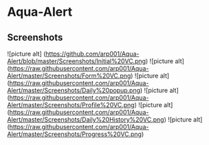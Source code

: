 # Aqua-Alert

## Screenshots

![picture alt] (https://github.com/arp001/Aqua-Alert/blob/master/Screenshots/Initial%20VC.png) 
![picture alt] (https://raw.githubusercontent.com/arp001/Aqua-Alert/master/Screenshots/Form%20VC.png) 
![picture alt] (https://raw.githubusercontent.com/arp001/Aqua-Alert/master/Screenshots/Daily%20popup.png)
![picture alt] (https://raw.githubusercontent.com/arp001/Aqua-Alert/master/Screenshots/Profile%20VC.png)
![picture alt] (https://raw.githubusercontent.com/arp001/Aqua-Alert/master/Screenshots/Daily%20History%20VC.png)
![picture alt] (https://raw.githubusercontent.com/arp001/Aqua-Alert/master/Screenshots/Progress%20VC.png)
